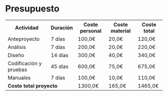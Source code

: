# Presupuesto

<table>
  <tr>
    <th>Actividad</th>
    <th>Duración</th>
    <th>Coste personal</th>
    <th>Coste material</th>
    <th>Coste total</th>
  </tr>
  <tr>
    <td>Anteproyecto</td>
    <td>7 días</td>
    <td>100,0€</td>
    <td>20,0€</td>
    <td>120,0€</td>
  </tr>
  <tr>
    <td>Análisis</td>
    <td>7 días</td>
    <td>200,0€</td>
    <td>20,0€</td>
    <td>220,0€</td>
  </tr>
  <tr>
    <td>Diseño</td>
    <td>14 días</td>
    <td>300,0€</td>
    <td>40,0€</td>
    <td>340,0€</td>
  </tr>
  <tr>
    <td>Codificación y pruebas</td>
    <td>45 días</td>
    <td>600,0€</td>
    <td>75,0€</td>
    <td>675,0€</td>
  </tr>
  <tr>
    <td>Manuales</td>
    <td>7 días</td>
    <td>100,0€</td>
    <td>10,0€</td>
    <td>110,0€</td>
  </tr>
  <tr>
    <td colspan=2><b>Coste total proyecto</b></td>
    <td>1300,0€</td>
    <td>165,0€</td>
    <td>1465,0€</td>
  </tr>
</table
